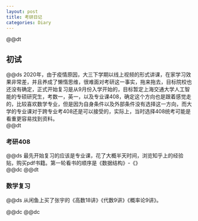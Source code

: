 ```yaml
---  
layout: post  
title: 考研日记  
categories: Diary  
---  
```

@@dt
## 初试
@@ds
2020年，由于疫情原因，大三下学期以线上视频的形式讲课，在家学习效果非常差，并且养成了懒惰思维，很难面对考研这一事实，拖来拖去，目标院校也还没有确定，正式开始复习是从9月份入学开始的，目标暂定上海交通大学人工智能的专硕研究生，考数一，英一，以及专业课408，确定这个方向也是跟着感觉走的，比较喜欢数学专业，但是因为自身条件以及外部条件没有选择这一方向，而大学的专业课对于跨专业考408还是可以接受的，实际上，当时选择408统考可能是看重更容易找到资料。  
@@dt
### 考研408
@@ds
最先开始复习的应该是专业课，花了大概半天时间，浏览知乎上的经验贴，购买pdf书籍。第一轮看书的顺序是《数据结构》-《》  
@@dc
@@dt
### 数学复习
@@ds
从闲鱼上买了张宇的《高数18讲》《代数9讲》《概率论9讲》。  

@@dc
@@dc
